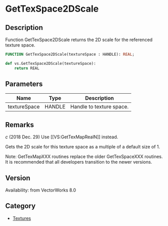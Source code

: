# GetTexSpace2DScale

## Description
Function GetTexSpace2DScale returns the 2D scale for the referenced texture space.

```pascal
FUNCTION GetTexSpace2DScale(textureSpace : HANDLE): REAL;
```

```python
def vs.GetTexSpace2DScale(textureSpace):
    return REAL
```

## Parameters
|Name|Type|Description|
|---|---|---|
|textureSpace|HANDLE|Handle to texture space.|

## Remarks
*_c_* (2018 Dec. 29) Use [[VS:GetTexMapRealN]] instead.

Gets the 2D scale for this texture space as a multiple of a default size of 1.

Note: GetTexMapXXX routines replace the older GetTexSpaceXXX routines.  It is recommended that all developers transition to the newer versions.

## Version
Availability: from VectorWorks 8.0

## Category
* [Textures](../Categories/Textures.md)
